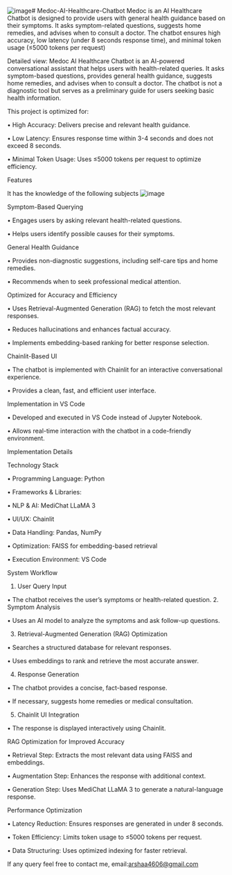 ![image](https://github.com/user-attachments/assets/7d9ae2da-41c2-45a9-8b99-39870f260c3b)# Medoc-AI-Healthcare-Chatbot
Medoc is an AI Healthcare Chatbot is designed to provide users with general health guidance based on their symptoms. It asks symptom-related questions, suggests home remedies, and advises when to consult a doctor. The chatbot ensures high accuracy, low latency (under 8 seconds response time), and minimal token usage (≤5000 tokens per request)

Detailed view: 
     Medoc AI Healthcare Chatbot is an AI-powered conversational assistant that helps users with health-related queries. It asks symptom-based questions, provides general health guidance, suggests home remedies, and advises when to consult a doctor. The chatbot is not a diagnostic tool but serves as a preliminary guide for users seeking basic health information.

This project is optimized for:
	
 •	High Accuracy: Delivers precise and relevant health guidance.
	
 •	Low Latency: Ensures response time within 3-4 seconds and does not exceed 8 seconds.
	
 •	Minimal Token Usage: Uses ≤5000 tokens per request to optimize efficiency.

Features

 It has the knowledge of the  following subjects 
![image](https://github.com/user-attachments/assets/3c1e43a7-1161-4f18-bc36-341621084183)
 
 Symptom-Based Querying
	
 •	Engages users by asking relevant health-related questions.
	
 •	Helps users identify possible causes for their symptoms.

 General Health Guidance
	
 •	Provides non-diagnostic suggestions, including self-care tips and home remedies.
	
 •	Recommends when to seek professional medical attention.

 Optimized for Accuracy and Efficiency
	
 •	Uses Retrieval-Augmented Generation (RAG) to fetch the most relevant responses.
	
 •	Reduces hallucinations and enhances factual accuracy.
	
 •	Implements embedding-based ranking for better response selection.

 Chainlit-Based UI
	
 •	The chatbot is implemented with Chainlit for an interactive conversational experience.
	
 •	Provides a clean, fast, and efficient user interface.

 Implementation in VS Code
	
 •	Developed and executed in VS Code instead of Jupyter Notebook.
	
 •	Allows real-time interaction with the chatbot in a code-friendly environment.

Implementation Details

  Technology Stack
	
 •	Programming Language: Python
	
 •	Frameworks & Libraries:
	
 •	NLP & AI: MediChat LLaMA 3
	
 •	UI/UX: Chainlit
	
 •	Data Handling: Pandas, NumPy
	
 •	Optimization: FAISS for embedding-based retrieval
	
 •	Execution Environment: VS Code

System Workflow
	
1. User Query Input
	
 •	The chatbot receives the user’s symptoms or health-related question.
2. Symptom Analysis
	
 •	Uses an AI model to analyze the symptoms and ask follow-up questions.
 
3. Retrieval-Augmented Generation (RAG) Optimization
	
 •	Searches a structured database for relevant responses.
	
 •	Uses embeddings to rank and retrieve the most accurate answer.
 
4. Response Generation
	
 •	The chatbot provides a concise, fact-based response.
	
 •	If necessary, suggests home remedies or medical consultation.

5. Chainlit UI Integration
	
 •	The response is displayed interactively using Chainlit.

 RAG Optimization for Improved Accuracy
	
 •	Retrieval Step: Extracts the most relevant data using FAISS and embeddings.
	
 •	Augmentation Step: Enhances the response with additional context.
	
 •	Generation Step: Uses MediChat LLaMA 3 to generate a natural-language response.

 Performance Optimization
	
 •	Latency Reduction: Ensures responses are generated in under 8 seconds.
	
 •	Token Efficiency: Limits token usage to ≤5000 tokens per request.
	
 •	Data Structuring: Uses optimized indexing for faster retrieval.


If any query feel free to contact me, email:arshaa4606@gmail.com
